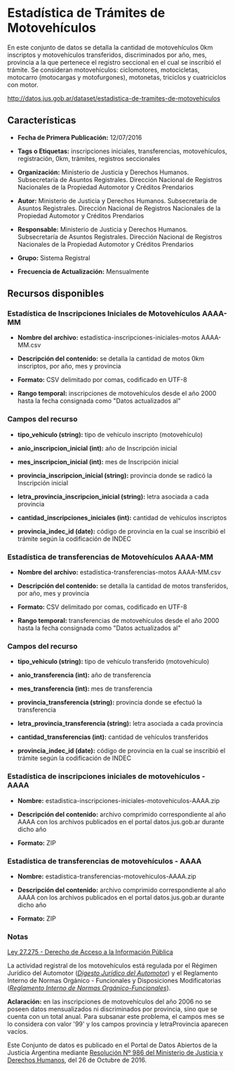 Estadística de Trámites de Motovehículos
========================================

En este conjunto de datos se detalla la cantidad de motovehículos 0km inscriptos y motovehículos transferidos, discriminados por año, mes, provincia a la que pertenece el registro seccional en el cual se inscribió el trámite. Se consideran motovehículos: ciclomotores, motocicletas, motocarro (motocargas y motofurgones), motonetas, triciclos y cuatriciclos con motor.

http://datos.jus.gob.ar/dataset/estadistica-de-tramites-de-motovehiculos

Características
---------------

-   **Fecha de Primera Publicación:** 12/07/2016

-   **Tags o Etiquetas:** inscripciones iniciales, transferencias, motovehículos, registración, 0km, trámites, registros seccionales

-   **Organización:** Ministerio de Justicia y Derechos Humanos. Subsecretaría de Asuntos Registrales. Dirección Nacional de Registros Nacionales de la Propiedad Automotor y Créditos Prendarios

-   **Autor:** Ministerio de Justicia y Derechos Humanos. Subsecretaría de Asuntos Registrales. Dirección Nacional de Registros Nacionales de la Propiedad Automotor y Créditos Prendarios

-   **Responsable:** Ministerio de Justicia y Derechos Humanos. Subsecretaría de Asuntos Registrales. Dirección Nacional de Registros Nacionales de la Propiedad Automotor y Créditos Prendarios

-   **Grupo:** Sistema Registral

-   **Frecuencia de Actualización:** Mensualmente

Recursos disponibles
--------------------

### Estadística de Inscripciones Iniciales de Motovehículos AAAA-MM

-   **Nombre del archivo:** estadistica-inscripciones-iniciales-motos AAAA-MM.csv

-   **Descripción del contenido:** se detalla la cantidad de motos 0km inscriptos, por año, mes y provincia

-   **Formato:** CSV delimitado por comas, codificado en UTF-8

-   **Rango temporal:** inscripciones de motovehículos desde el año 2000 hasta la fecha consignada como "Datos actualizados al"

### Campos del recurso

-   **tipo_vehiculo (string):** tipo de vehículo inscripto (motovehículo)

-   **anio_inscripcion_inicial (int):** año de Inscripción inicial

-   **mes_inscripcion_inicial (int):** mes de Inscripción inicial

-   **provincia_inscripcion_inicial (string):** provincia donde se radicó la Inscripción inicial

-   **letra_provincia_inscripcion_inicial (string):** letra asociada a cada provincia

-   **cantidad_inscripciones_iniciales (int):** cantidad de vehículos inscriptos

-   **provincia_indec_id (date):** código de provincia en la cual se inscribió el trámite según la codificación de INDEC

### Estadística de transferencias de Motovehículos AAAA-MM

-   **Nombre del archivo:** estadistica-transferencias-motos AAAA-MM.csv

-   **Descripción del contenido:** se detalla la cantidad de motos transferidos, por año, mes y provincia

-   **Formato:** CSV delimitado por comas, codificado en UTF-8

-   **Rango temporal:** transferencias de motovehículos desde el año 2000 hasta la fecha consignada como "Datos actualizados al"

### Campos del recurso

-   **tipo_vehiculo (string):** tipo de vehículo transferido (motovehículo)

-   **anio_transferencia (int):** año de transferencia

-   **mes_transferencia (int):** mes de transferencia

-   **provincia_transferencia (string):** provincia donde se efectuó la transferencia

-   **letra_provincia_transferencia (string):** letra asociada a cada provincia

-   **cantidad_transferencias (int):** cantidad de vehículos transferidos

-   **provincia_indec_id (date):** código de provincia en la cual se inscribió el trámite según la codificación de INDEC

### Estadística de inscripciones iniciales de motovehículos - AAAA

- **Nombre:** estadistica-inscripciones-iniciales-motovehiculos-AAAA.zip

- **Descripción del contenido:** archivo comprimido correspondiente al año AAAA con los archivos publicados en el portal datos.jus.gob.ar durante dicho año

- **Formato:** ZIP

### Estadística de transferencias de motovehículos - AAAA

- **Nombre:** estadistica-transferencias-motovehiculos-AAAA.zip

- **Descripción del contenido:** archivo comprimido correspondiente al año AAAA con los archivos publicados en el portal datos.jus.gob.ar durante dicho año

- **Formato:** ZIP

### Notas

[Ley 27.275 - Derecho de Acceso a la Información Pública]( http://servicios.infoleg.gob.ar/infolegInternet/anexos/265000-269999/265949/norma.htm)

La actividad registral de los motovehículos está regulada por el Régimen Jurídico del Automotor ([*Digesto Jurídico del Automotor*](http://www.dnrpa.gov.ar/portal_dnrpa/regimen_juridico/informacion/rja.pdf)) y el Reglamento Interno de Normas Orgánico - Funcionales y Disposiciones Modificatorias ([*Reglamento Interno de Normas Orgánico-Funcionales*](http://www.dnrpa.gov.ar/portal_dnrpa/regimen_juridico/informacion/urinof.htm)).

**Aclaración:** en las inscripciones de motovehículos del año 2006 no se poseen datos mensualizados ni discriminados por provincia, sino que se cuenta con un total anual. Para subsanar este problema, el campos mes se lo considera con valor '99' y los campos provincia y letraProvincia aparecen vacíos.

Este Conjunto de datos es publicado en el Portal de Datos Abiertos de la Justicia Argentina mediante [Resolución Nº 986 del Ministerio de Justicia y Derechos Humanos](http://datos.jus.gob.ar/resoluciones/RESOL-2016-986-E-APN-MJ.pdf), del 26 de Octubre de 2016.
